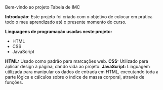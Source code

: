 Bem-vindo ao projeto Tabela de IMC

<strong>Introdução:</strong>
Este projeto foi criado com o objetivo de colocar em prática todo o meu aprendizado até o presente momento do curso.

<strong>Linguagens de programação usadas neste projeto:</strong>
- HTML
- CSS
- JavaScript

<strong>HTML:</strong> Usado como padrão para marcações web.
<strong>CSS:</strong> Utilizado para aplicar design à página, dando vida ao projeto.
<strong>JavaScript:</strong> Linguagem utilizada para manipular os dados de entrada em HTML, executando toda a parte lógica e cálculos sobre o índice de massa corporal, através de funções.
